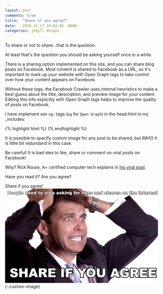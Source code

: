 ```yaml
---
layout: post
comments: true
title:  "Share if you agree?"
date:   2018-11-17 10:02:05 -0600
categories: jekyll disqus
---
```


To share or not to share...that is the question.

At least that's the question you should be asking yourself once in a while.

There is a sharing option implemented on this site, and you can share blog posts on Facebook. Most content is shared to Facebook as a URL, so it's important to mark up your website with Open Graph tags to take control over how your content appears on Facebook.

Without these tags, the Facebook Crawler uses internal heuristics to make a best guess about the title, description, and preview image for your content. Editing this info explicitly with Open Graph tags helps to improve the quality of posts on Facebook.

I have implement sex `og:` tags (`og` for `Open Graph`) in the head.html in my _includes: 

{% highlight html %}
  <meta property="og:locale" content="en_US">
  <meta property="og:type" content="article">
  <meta property="og:url" content="{{ site.url }}{{ page.url }}">
  <meta property="og:title" content="{% if page.title %}{{ page.title }}{% else %}{{ site.title }}{% endif %}">
  <meta property="og:site_name" content="{{ site.title }}">
  <meta property="og:image" content="{{ site.url }}/images/og-image-1.jpg">
{% endhighlight %}

It is possible to specify custom image for any post to be shared, but IMHO it is little bit redundand in this case.

Be careful! It is bad idea to like, share or comment on viral posts on Facebook!

Why? Rick Rouse, A+ certified computer tech explains in [his viral post][share-info].

Have you read it? Are you agree?

Share if you agree!<br>
![Share-if-you-agree](/images/share-if.jpg){:.custom-image}


[share-info]: https://www.ricksdailytips.com/facebook-bait-posts/